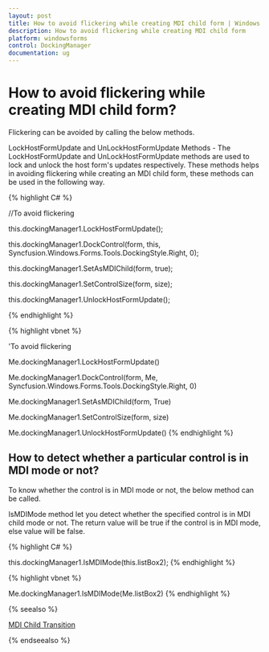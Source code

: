 ```yaml
---
layout: post
title: How to avoid flickering while creating MDI child form | Windows Forms | Syncfusion
description: How to avoid flickering while creating MDI child form
platform: windowsforms
control: DockingManager
documentation: ug
---
```


# How to avoid flickering while creating MDI child form?

Flickering can be avoided by calling the below methods.

LockHostFormUpdate and UnLockHostFormUpdate Methods - The LockHostFormUpdate and UnLockHostFormUpdate methods are used to lock and unlock the host form's updates respectively. These methods helps in avoiding flickering while creating an MDI child form, these methods can be used in the following way.


{% highlight C# %}



//To avoid flickering

this.dockingManager1.LockHostFormUpdate();

this.dockingManager1.DockControl(form, this, Syncfusion.Windows.Forms.Tools.DockingStyle.Right, 0);

this.dockingManager1.SetAsMDIChild(form, true);

this.dockingManager1.SetControlSize(form, size);

this.dockingManager1.UnlockHostFormUpdate();

{% endhighlight %}



{% highlight vbnet %}



'To avoid flickering

Me.dockingManager1.LockHostFormUpdate()

Me.dockingManager1.DockControl(form, Me, Syncfusion.Windows.Forms.Tools.DockingStyle.Right, 0)

Me.dockingManager1.SetAsMDIChild(form, True)

Me.dockingManager1.SetControlSize(form, size)

Me.dockingManager1.UnlockHostFormUpdate()
{% endhighlight %}

## How to detect whether a particular control is in MDI mode or not?

To know whether the control is in MDI mode or not, the below method can be called.

IsMDIMode method let you detect whether the specified control is in MDI child mode or not. The return value will be true if the control is in MDI mode, else value will be false.




{% highlight C# %}



this.dockingManager1.IsMDIMode(this.listBox2);
{% endhighlight %}



{% highlight vbnet %}


Me.dockingManager1.IsMDIMode(Me.listBox2)
{% endhighlight %}

{% seealso %}

[MDI Child Transition](/windowsforms/dockingmanager/advanced-features#mdi-child-transition)

{% endseealso %}
